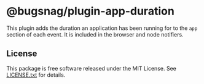 # @bugsnag/plugin-app-duration

This plugin adds the duration an application has been running for to the `app` section of each event. It is included in the browser and node notifiers.

## License

This package is free software released under the MIT License. See [LICENSE.txt](./LICENSE.txt) for details.

